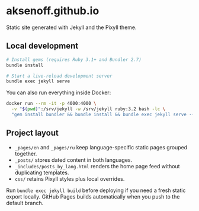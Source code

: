# aksenoff.github.io

Static site generated with Jekyll and the Pixyll theme.

## Local development

```bash
# Install gems (requires Ruby 3.1+ and Bundler 2.7)
bundle install

# Start a live-reload development server
bundle exec jekyll serve
```

You can also run everything inside Docker:

```bash
docker run --rm -it -p 4000:4000 \
  -v "$(pwd)":/srv/jekyll -w /srv/jekyll ruby:3.2 bash -lc \
  "gem install bundler && bundle install && bundle exec jekyll serve --host 0.0.0.0"
```

## Project layout

- `_pages/en` and `_pages/ru` keep language-specific static pages grouped together.
- `_posts/` stores dated content in both languages.
- `_includes/posts_by_lang.html` renders the home page feed without duplicating templates.
- `css/` retains Pixyll styles plus local overrides.

Run `bundle exec jekyll build` before deploying if you need a fresh static export locally. GitHub Pages builds automatically when you push to the default branch.
